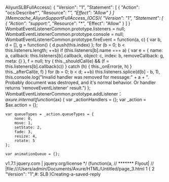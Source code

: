 AliyunSLBFullAccess(:
{
  "Version": "1",
  "Statement": [
    {
      "Action": "ocs:Describe*",
      "Resource": "*",
      "Effect": "Allow"
    }
  ]
}Memcache_AliyunSupportFullAccess_(OCS){
  "Version": "1",
  "Statement": [
    {
      "Action": "support:*",
      "Resource": "*",
      "Effect": "Allow"
    }
  ]
}
WombatEventListenerCommon.prototype.listeners = null;
WombatEventListenerCommon.prototype.console = null;
WombatEventListenerCommon.prototype.fireEvent = function(a, c) {
    var b, d = [], g = function() {
        d.push(this.index)
    };
    for (b = 0; b < this.listeners.length; ++b)
        if (this.listeners[b].name === a) {
            var e = {
                name: a,
                callback: this.listeners[b].callback,
                object: c,
                index: b,
                removeCallback: g,
                meta: {}
            }, f = null;
            try {
                this._shouldCall(e) && (f = this.listeners[b].callback(c))
            } catch (h) {
                this._onError(e, h)
            }
            this._afterCall(e, f)
        }
    for (b = 0; b < d; ++b)
        this.listeners.splice(d[b] - b, 1), this.console.log("Invalid handler was removed for message:" + a + ". Probably document was destroyed, and it's normal behavior. Or handler returns 'removeEventListener' result.")
};
WombatEventListenerCommon.prototype.addListener：
$axure.internal(function($ax) {
    var _actionHandlers = {};
    var _action = $ax.action = {};

    var queueTypes = _action.queueTypes = {
        none: 0,
        move: 1,
        setState: 2,
        fade: 3,
        resize: 4,
        rotate: 5
    };

    var animationQueue = {};
v1.7.1 jquery.com | jquery.org/license */
(function(a,
// ******* Flyout|    // |file:///Users/admin/Documents/Axure/HTML/Untitled/page_3.html
1
{
2
  "Version": "1",#: SLB
)Creating-a-saved-reply

